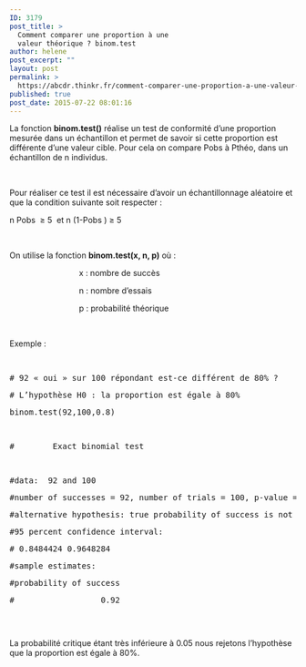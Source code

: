 ```yaml
---
ID: 3179
post_title: >
  Comment comparer une proportion à une
  valeur théorique ? binom.test
author: helene
post_excerpt: ""
layout: post
permalink: >
  https://abcdr.thinkr.fr/comment-comparer-une-proportion-a-une-valeur-theorique-binom-test/
published: true
post_date: 2015-07-22 08:01:16
---
```

<p>La fonction <b>binom.test()</b> réalise un test de conformité d’une proportion mesurée dans un échantillon et permet de savoir si cette proportion est différente d’une valeur cible. Pour cela on compare Pobs à Pthéo, dans un échantillon de n individus.</p><p> </p><p>Pour réaliser ce test il est nécessaire d’avoir un échantillonnage aléatoire et que la condition suivante soit respecter :</p><p>n Pobs  ≥ 5  et n (1-Pobs ) ≥ 5</p><p> </p><p>On utilise la fonction <b>binom.test(x, n, p)</b> où :</p><p>                               x : nombre de succès</p><p>                               n : nombre d’essais</p><p>                               p : probabilité théorique</p><p> </p><p>Exemple :</p><p> <pre>              </p><p># 92 « oui » sur 100 répondant est-ce différent de 80% ?</p><p># L’hypothèse H0 : la proportion est égale à 80%</p><p>binom.test(92,100,0.8)</p><p> </p><p>#        Exact binomial test</p><p> </p><p>#data:  92 and 100</p><p>#number of successes = 92, number of trials = 100, p-value = 0.001592</p><p>#alternative hypothesis: true probability of success is not equal to 0.8</p><p>#95 percent confidence interval:</p><p># 0.8484424 0.9648284</p><p>#sample estimates:</p><p>#probability of success</p><p>#                  0.92</p><p></pre>  </p><p>La probabilité critique étant très inférieure à 0.05 nous rejetons l’hypothèse que la proportion est égale à 80%.</p>